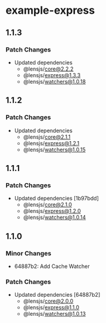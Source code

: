 # example-express

## 1.1.3

### Patch Changes

- Updated dependencies
  - @lensjs/core@2.2.2
  - @lensjs/express@1.3.3
  - @lensjs/watchers@1.0.18

## 1.1.2

### Patch Changes

- Updated dependencies
  - @lensjs/core@2.1.1
  - @lensjs/express@1.2.1
  - @lensjs/watchers@1.0.15

## 1.1.1

### Patch Changes

- Updated dependencies [1b97bdd]
  - @lensjs/core@2.1.0
  - @lensjs/express@1.2.0
  - @lensjs/watchers@1.0.14

## 1.1.0

### Minor Changes

- 64887b2: Add Cache Watcher

### Patch Changes

- Updated dependencies [64887b2]
  - @lensjs/core@2.0.0
  - @lensjs/express@1.1.0
  - @lensjs/watchers@1.0.13
